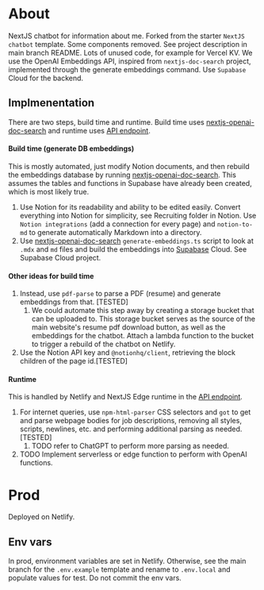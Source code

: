 # About
NextJS chatbot for information about me. Forked from the starter `NextJS chatbot` template. Some components removed. See project description in main branch README. Lots of unused code, for example for Vercel KV. We use the OpenAI Embeddings API, inspired from `nextjs-doc-search` project, implemented through the generate embeddings command. Use `Supabase` Cloud for the backend.

## Implmenentation
There are two steps, build time and runtime. Build time uses [nextjs-openai-doc-search](https://github.com/liujjw/nextjs-openai-doc-search) and runtime uses [API endpoint](https://github.com/liujjw/ai-chatbot/blob/my-ai/app/api/chat/route.ts).
#### Build time (generate DB embeddings)
This is mostly automated, just modify Notion documents, and then rebuild the embeddings database by running [nextjs-openai-doc-search](https://github.com/liujjw/nextjs-openai-doc-search). This assumes the tables and functions in Supabase have already been created, which is most likely true.
1. Use Notion for its readability and ability to be edited easily. Convert everything into Notion for simplicity, see Recruiting folder in Notion. Use `Notion integrations` (add a connection for every page) and `notion-to-md` to generate automatically Markdown into a directory.
2. Use [nextjs-openai-doc-search](https://github.com/liujjw/nextjs-openai-doc-search) `generate-embeddings.ts` script to look at `.mdx` and `md` files and build the embeddings into [Supabase](https://github.com/liujjw/nextjs-openai-doc-search/blob/main/supabase/migrations/20230406025118_init.sql) Cloud. See Supabase Cloud project.

#### Other ideas for build time
1. Instead, use `pdf-parse` to parse a PDF (resume) and generate embeddings from that. [TESTED]
	1. We could automate this step away by creating a storage bucket that can be uploaded to. This storage bucket serves as the source of the main website's resume pdf download button, as well as the embeddings for the chatbot. Attach a lambda function to the bucket to trigger a rebuild of the chatbot on Netlify.
2. Use the Notion API key and `@notionhq/client`, retrieving the block children of the page id.[TESTED]

#### Runtime
This is handled by Netlify and NextJS Edge runtime in the [API endpoint](https://github.com/liujjw/ai-chatbot/blob/my-ai/app/api/chat/route.ts).  
1. For internet queries, use `npm-html-parser` CSS selectors and `got` to get and parse webpage bodies for job descriptions, removing all styles, scripts, newlines, etc. and performing additional parsing as needed. [TESTED]
	1. TODO refer to ChatGPT to perform more parsing as needed.
2. TODO Implement serverless or edge function to perform with OpenAI functions. 

# Prod
Deployed on Netlify.

## Env vars
In prod, environment variables are set in Netlify. Otherwise, see the main branch for the `.env.example` template and rename to `.env.local` and populate values for test. Do not commit the env vars.
